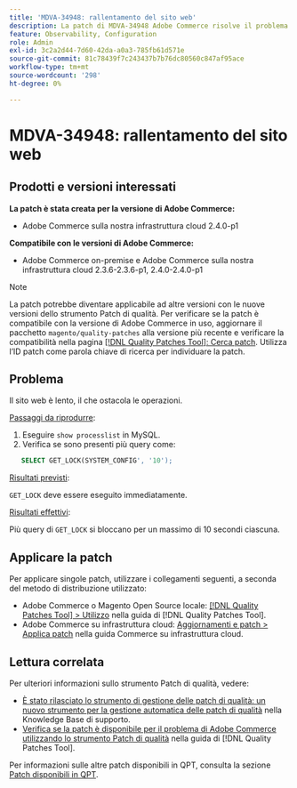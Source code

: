 ```yaml
---
title: 'MDVA-34948: rallentamento del sito web'
description: La patch di MDVA-34948 Adobe Commerce risolve il problema del rallentamento del sito Web. Questa patch è disponibile quando è installato [Quality Patches Tool (QPT)](https://experienceleague.adobe.com/it/docs/commerce-knowledge-base/kb/announcements/commerce-announcements/magento-quality-patches-released-new-tool-to-self-serve-quality-patches) 1.1.1. L'ID della patch è MDVA-34948. Il problema è stato risolto nella versione 2.4.1 di Adobe Commerce.
feature: Observability, Configuration
role: Admin
exl-id: 3c2a2d44-7d60-42da-a0a3-785fb61d571e
source-git-commit: 81c78439f7c243437b7b76dc80560c847af95ace
workflow-type: tm+mt
source-wordcount: '298'
ht-degree: 0%

---
```


# MDVA-34948: rallentamento del sito web


## Prodotti e versioni interessati

**La patch è stata creata per la versione di Adobe Commerce:**

* Adobe Commerce sulla nostra infrastruttura cloud 2.4.0-p1

**Compatibile con le versioni di Adobe Commerce:**

* Adobe Commerce on-premise e Adobe Commerce sulla nostra infrastruttura cloud 2.3.6-2.3.6-p1, 2.4.0-2.4.0-p1

>[!NOTE]
>
>La patch potrebbe diventare applicabile ad altre versioni con le nuove versioni dello strumento Patch di qualità. Per verificare se la patch è compatibile con la versione di Adobe Commerce in uso, aggiornare il pacchetto `magento/quality-patches` alla versione più recente e verificare la compatibilità nella pagina [[!DNL Quality Patches Tool]: Cerca patch](https://experienceleague.adobe.com/it/docs/commerce-knowledge-base/kb/announcements/commerce-announcements/magento-quality-patches-released-new-tool-to-self-serve-quality-patches). Utilizza l’ID patch come parola chiave di ricerca per individuare la patch.

## Problema

Il sito web è lento, il che ostacola le operazioni.

<u>Passaggi da riprodurre</u>:

1. Eseguire `show processlist` in MySQL.
1. Verifica se sono presenti più query come:

```sql
   SELECT GET_LOCK(SYSTEM_CONFIG', '10');
```

<u>Risultati previsti</u>:

`GET_LOCK` deve essere eseguito immediatamente.

<u>Risultati effettivi</u>:

Più query di `GET_LOCK` si bloccano per un massimo di 10 secondi ciascuna.

## Applicare la patch

Per applicare singole patch, utilizzare i collegamenti seguenti, a seconda del metodo di distribuzione utilizzato:

* Adobe Commerce o Magento Open Source locale: [[!DNL Quality Patches Tool] > Utilizzo](/help/tools/quality-patches-tool/usage.md) nella guida di [!DNL Quality Patches Tool].
* Adobe Commerce su infrastruttura cloud: [Aggiornamenti e patch > Applica patch](https://experienceleague.adobe.com/docs/commerce-cloud-service/user-guide/develop/upgrade/apply-patches.html?lang=it) nella guida Commerce su infrastruttura cloud.

## Lettura correlata

Per ulteriori informazioni sullo strumento Patch di qualità, vedere:

* [È stato rilasciato lo strumento di gestione delle patch di qualità: un nuovo strumento per la gestione automatica delle patch di qualità](https://experienceleague.adobe.com/it/docs/commerce-knowledge-base/kb/announcements/commerce-announcements/magento-quality-patches-released-new-tool-to-self-serve-quality-patches) nella Knowledge Base di supporto.
* [Verifica se la patch è disponibile per il problema di Adobe Commerce utilizzando lo strumento Patch di qualità](/help/tools/quality-patches-tool/patches-available-in-qpt/check-patch-for-magento-issue-with-magento-quality-patches.md) nella guida di [!DNL Quality Patches Tool].

Per informazioni sulle altre patch disponibili in QPT, consulta la sezione [Patch disponibili in QPT](https://experienceleague.adobe.com/tools/commerce-quality-patches/index.html?lang=it).
